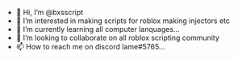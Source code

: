 - 👋 Hi, I’m @bxsscript
- 👀 I’m interested in making scripts for roblox making injectors etc 
- 🌱 I’m currently learning all computer lanquages...
- 💞️ I’m looking to collaborate on all roblox scripting community
- 📫 How to reach me on discord lame#5765...

